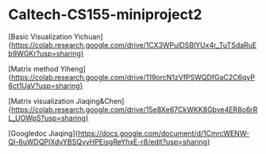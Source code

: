 # Caltech-CS155-miniproject2

[Basic Visualization Yichuan]{https://colab.research.google.com/drive/1CX3WPulDSBlYUx4r_TuTSdaRuEb9WGKr?usp=sharing}

[Matrix method Yiheng]{https://colab.research.google.com/drive/119orcN1zVfPSWQDfGaC2C6qyP6ct1UaV?usp=sharing}

[Matrix visualization Jiaqing&Chen]{https://colab.research.google.com/drive/15e8Xe67CkWKK8Gbve4ER8o6rRL_UOWpS?usp=sharing}

[Googledoc Jiaqing]{https://docs.google.com/document/d/1CmrcWENW-Ql-6uWDQPlXdyYBSQvyHPEisgReYhxE-r8/edit?usp=sharing}

